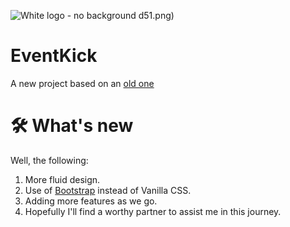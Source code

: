 ![White logo - no background](https://user-images.githubusercontent.com/71008423/234313803-3264420a-ed19-4984-a9d5-2366b54b59f5.svg)
d51.png)

# EventKick
A new project based on an [old one](github.com/gachezra/event)

# 🛠️ What's new
Well, the following:
1. More fluid design.
2. Use of [Bootstrap](https://www.getbootstrap.com) instead of Vanilla CSS.
3. Adding more features as we go. 
4. Hopefully I'll find a worthy partner to assist me in this journey.
